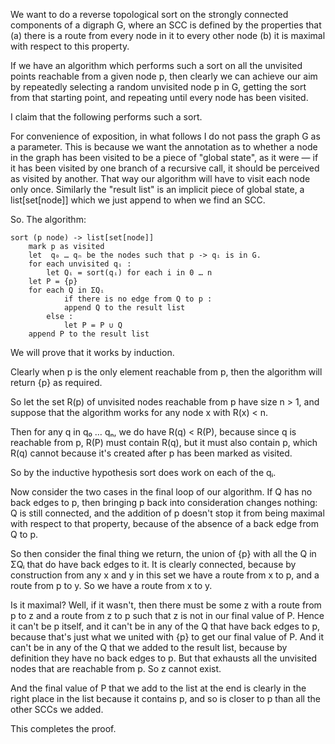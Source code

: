 We want to do a reverse topological sort on the strongly connected components of a digraph G, where an SCC is defined by the properties that (a) there is a route from every node in it to every other node (b) it is maximal with respect to this property.

If we have an algorithm which performs such a sort on all the unvisited points reachable from a given node p, then clearly we can achieve our aim by repeatedly selecting a random unvisited node p in G, getting the sort from that starting point, and repeating until every node has been visited.

I claim that the following performs such a sort.

For convenience of exposition, in what follows I do not pass the graph G as a parameter. This is because we want the annotation as to whether a node in the graph has been visited to be a piece of "global state", as it were — if it has been visited by one branch of a recursive call, it should be perceived as visited by another. That way our algorithm will have to visit each node only once. Similarly the "result list" is an implicit piece of global state, a list[set[node]] which we just append to when we find an SCC.

So. The algorithm:

```
sort (p node) -> list[set[node]]
	mark p as visited
	let  q₀ … qₙ be the nodes such that p -> qᵢ is in G.
	for each unvisited qᵢ :
		let Qᵢ = sort(qᵢ) for each i in 0 … n
	let P = {p}
	for each Q in ΣQᵢ
        	if there is no edge from Q to p :
			append Q to the result list
		else :
			let P = P ∪ Q
	append P to the result list
```

We will prove that it works by induction.

Clearly when p is the only element reachable from p, then the algorithm will return {p} as required.

So let the set R(p) of unvisited nodes reachable from p have size n > 1, and suppose that the algorithm works for any node x with R(x) < n.

Then for any q in q₀ … qₙ, we do have R(q) < R(P), because since q is reachable from p, R(P) must contain R(q), but it must also contain p, which R(q) cannot because it's created after p has been marked as visited.

So by the inductive hypothesis sort does work on each of the qᵢ.

Now consider the two cases in the final loop of our algorithm. If Q has no back edges to p, then bringing p back into consideration changes nothing: Q is still connected, and the addition of p doesn't stop it from being maximal with respect to that property, because of the absence of a back edge from Q to p.

So then consider the final thing we return, the union of {p} with all the Q in ΣQᵢ that do have back edges to it. It is clearly connected, because by construction from any x and y in this set we have a route from x to p, and a route from p to y. So we have a route from x to y.

Is it maximal? Well, if it wasn't, then there must be some z with a route from p to z and a route from z to p such that z is not in our final value of P. Hence it can't be p itself, and it can't be in any of the Q that have back edges to p, because that's just what we united with {p} to get our final value of P. And it can't be in any of the Q that we added to the result list, because by definition they have no back edges to p. But that exhausts all the unvisited nodes that are reachable from p. So z cannot exist.

And the final value of P that we add to the list at the end is clearly in the right place in the list because it contains p, and so is closer to p than all the other SCCs we added.

This completes the proof.
